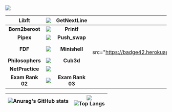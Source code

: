 <img src="https://badge42.herokuapp.com/api/stats/prochell?darkmode=true&privacyEmail=true&privacyCursus=true"/>


| **Libft** | <img src="https://badge42.herokuapp.com/api/project/prochell/Libft"/> | **GetNextLine** | <img src="https://badge42.herokuapp.com/api/project/prochell/get_next_line"/> |
| :------------: | :------------: | :------------: | :------------: |
| **Born2beroot** | <img src="https://badge42.herokuapp.com/api/project/prochell/Born2beroot"/> | **Printf** | <img src="https://badge42.herokuapp.com/api/project/prochell/ft_printf"/> | 
| **Pipex** | <img src="https://badge42.herokuapp.com/api/project/prochell/pipex"/> | **Push_swap** | <img src="https://badge42.herokuapp.com/api/project/prochell/push_swap"/> | 
| **FDF** | <img src="https://badge42.herokuapp.com/api/project/prochell/FdF"/> | **Minishell** | <img src="https://badge42.herokuapp.com/api/project/prochell/minishell"/|> |
| **Philosophers** | <img src="https://badge42.herokuapp.com/api/project/prochell/Philosophers"/> | **Cub3d** | <img src="https://badge42.herokuapp.com/api/project/prochell/Cub3d"/> | 
| **NetPractice** | <img src="https://badge42.herokuapp.com/api/project/prochell/NetPractice"/> |
| **Exam Rank 02** | <img src="https://badge42.herokuapp.com/api/project/prochell/Exam Rank 02"/> | **Exam Rank 03** | <img src="https://badge42.herokuapp.com/api/project/prochell/Exam Rank 02"/> |

| ![Anurag's GitHub stats](https://github-readme-stats.vercel.app/api?username=Nike2406)  | ![](https://komarev.com/ghpvc/?username=Nike2406) <br> ![Top Langs](https://github-readme-stats.vercel.app/api/top-langs/?username=Nike2406&layout=compact&hide=Objective-C,Roff,Makefile&langs_count=6) |
| ------------ | ------------ |
